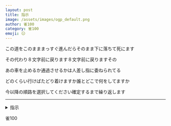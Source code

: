 ```yaml
---
layout: post
title: 指示
image: /assets/images/ogp_default.png
author: 雀100
category: 雀100
emoji: 😑
---
```


<div class="tanka-area"><div class="tanka">
<p>この道をこのまままっすぐ進んだらそのまま下に落ちて死にます</p>
<p>その代わり８文字前に戻ります８文字前に戻りますその</p>
<p>あの車を止めるか通過させるかは人差し指に委ねられてる</p>
<p>どのくらい行けばたどり着けますか誰とどこで何をしてますか</p>
<p>今以降の順路を選択してください確定するまで繰り返します</p></div></div>

---

<details><summary>指示</summary>
この道をこのまままっすぐ進んだらそのまま下に落ちて死にます<br/>
その代わり8文字前に戻ります8文字前に戻りますその<br/>
あの車を止めるか通過させるかは人差し指に委ねられてる<br/>
どのくらい行けばたどり着けますか誰とどこで何をしてますか<br/>
今以降の順路を選択してください確定するまで繰り返します<br/>
</details>

雀100
